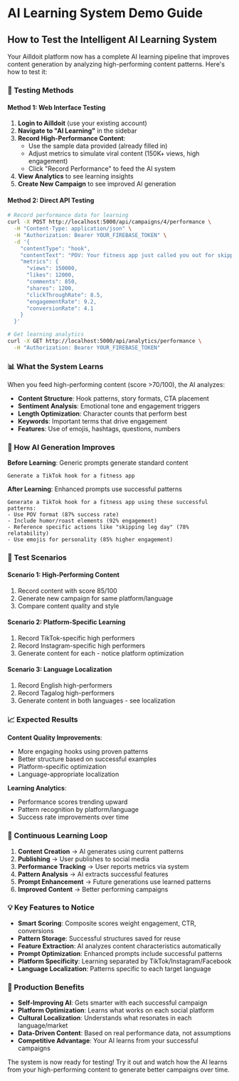 # AI Learning System Demo Guide

## How to Test the Intelligent AI Learning System

Your Ailldoit platform now has a complete AI learning pipeline that improves content generation by analyzing high-performing content patterns. Here's how to test it:

### 🎯 Testing Methods

#### Method 1: Web Interface Testing
1. **Login to Ailldoit** (use your existing account)
2. **Navigate to "AI Learning"** in the sidebar
3. **Record High-Performance Content**:
   - Use the sample data provided (already filled in)
   - Adjust metrics to simulate viral content (150K+ views, high engagement)
   - Click "Record Performance" to feed the AI system
4. **View Analytics** to see learning insights
5. **Create New Campaign** to see improved AI generation

#### Method 2: Direct API Testing
```bash
# Record performance data for learning
curl -X POST http://localhost:5000/api/campaigns/4/performance \
  -H "Content-Type: application/json" \
  -H "Authorization: Bearer YOUR_FIREBASE_TOKEN" \
  -d '{
    "contentType": "hook",
    "contentText": "POV: Your fitness app just called you out for skipping leg day 😅",
    "metrics": {
      "views": 150000,
      "likes": 12000,
      "comments": 850,
      "shares": 1200,
      "clickThroughRate": 8.5,
      "engagementRate": 9.2,
      "conversionRate": 4.1
    }
  }'

# Get learning analytics
curl -X GET http://localhost:5000/api/analytics/performance \
  -H "Authorization: Bearer YOUR_FIREBASE_TOKEN"
```

### 📊 What the System Learns

When you feed high-performing content (score >70/100), the AI analyzes:

- **Content Structure**: Hook patterns, story formats, CTA placement
- **Sentiment Analysis**: Emotional tone and engagement triggers  
- **Length Optimization**: Character counts that perform best
- **Keywords**: Important terms that drive engagement
- **Features**: Use of emojis, hashtags, questions, numbers

### 🧠 How AI Generation Improves

**Before Learning**: Generic prompts generate standard content
```
Generate a TikTok hook for a fitness app
```

**After Learning**: Enhanced prompts use successful patterns
```
Generate a TikTok hook for a fitness app using these successful patterns:
- Use POV format (87% success rate)
- Include humor/roast elements (92% engagement)
- Reference specific actions like "skipping leg day" (78% relatability)
- Use emojis for personality (85% higher engagement)
```

### 🎯 Test Scenarios

#### Scenario 1: High-Performing Content
1. Record content with score 85/100
2. Generate new campaign for same platform/language
3. Compare content quality and style

#### Scenario 2: Platform-Specific Learning
1. Record TikTok-specific high performers
2. Record Instagram-specific high performers  
3. Generate content for each - notice platform optimization

#### Scenario 3: Language Localization
1. Record English high-performers
2. Record Tagalog high-performers
3. Generate content in both languages - see localization

### 📈 Expected Results

**Content Quality Improvements**:
- More engaging hooks using proven patterns
- Better structure based on successful examples
- Platform-specific optimization
- Language-appropriate localization

**Learning Analytics**:
- Performance scores trending upward
- Pattern recognition by platform/language
- Success rate improvements over time

### 🔄 Continuous Learning Loop

1. **Content Creation** → AI generates using current patterns
2. **Publishing** → User publishes to social media
3. **Performance Tracking** → User reports metrics via system
4. **Pattern Analysis** → AI extracts successful features
5. **Prompt Enhancement** → Future generations use learned patterns
6. **Improved Content** → Better performing campaigns

### 💡 Key Features to Notice

- **Smart Scoring**: Composite scores weight engagement, CTR, conversions
- **Pattern Storage**: Successful structures saved for reuse
- **Feature Extraction**: AI analyzes content characteristics automatically
- **Prompt Optimization**: Enhanced prompts include successful patterns
- **Platform Specificity**: Learning separated by TikTok/Instagram/Facebook
- **Language Localization**: Patterns specific to each target language

### 🚀 Production Benefits

- **Self-Improving AI**: Gets smarter with each successful campaign
- **Platform Optimization**: Learns what works on each social platform
- **Cultural Localization**: Understands what resonates in each language/market
- **Data-Driven Content**: Based on real performance data, not assumptions
- **Competitive Advantage**: Your AI learns from your successful campaigns

The system is now ready for testing! Try it out and watch how the AI learns from your high-performing content to generate better campaigns over time.